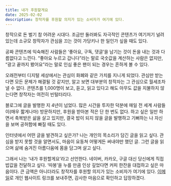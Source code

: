 ```yaml
---
title: 내가 후원할게요
date: 2025-02-02
description: 창작자를 후원할 의지가 있는 소비자가 여기에 있다. 
---
```


창작으로 돈 벌기 참 어려운 시대다. 조금만 둘러봐도 자극적인 콘텐츠가 여기저기 널려 있는데 소규모 창작자가 관심을 끄는 것이 가당키나 한 일인가 싶을 때도 있다.

공짜 콘텐츠에 익숙해진 사람들은 ‘좋아요, 구독, 댓글’을 남기는 것이 돈을 내는 것과 다름없다고 느낀다. “좋아요 누르고 갑니다”라는 말로 국숫값을 계산하는 사람은 없지만, “광고 끝까지 봤어요”라는 말로 인심 좋은 팬이 되는 경우는 흔하게 볼 수 있다.

오래전부터 디지털 세상에서는 관심이 화폐와 같은 가치를 지니게 되었다. 관심만 받는다면 모든 문제가 해결될 것 같지만, 알고 보면 대부분의 창작자는 그 관심으로 월세조차 낼 수 없다. 콘텐츠를 1,000명이 보고, 듣고, 읽고 있다고 해도 아무도 값을 지불하지 않는다면 창작자는 여전히 빈털터리다.

블로그에 글을 발행한 지 4년이 넘었다. 많은 시간을 투자한 덕분에 매일 전 세계 사람들이(매우 짧게나마) 방문하지만, 후원을 받아본 적은 단 한 번도 없다. 하고 싶은 일만 하면서 축복받은 삶을 살고 있지만, 결국 밥이 되지 않을 글을 발행하고 기뻐하는 나 자신을 보며 공허함에 빠질 때도 있다.

인터넷에서 어떤 글을 발견하고 싶은가? 나는 개인의 목소리가 담긴 글을 읽고 싶다. 관심을 받지 못할 것을 알면서도, 마음이 요동쳐 어떻게든 써내야만 했던 글. 그런 글을 읽으며 삶에 숨겨진 아름다움에 몸을 담그며 살고 싶다.

그래서 나는 ‘내가 후원할게요’라고 선언한다. 네이버, 카카오, 구글 대신 당신에게 직접 밥값을 전달하고 싶다. ‘따봉’을 누를 만큼 인상 깊었다면 커피 한잔을 대접하고 싶은 마음이다. 큰 금액은 아니더라도 창작자를 후원할 의지가 있는 소비자가 여기에 있다. [이메일](https://letterbird.co/kang)로 개인 웹사이트 링크를 보내주면, 감사한 마음으로 확인하고 답장하겠다.
